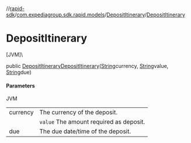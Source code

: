 //[rapid-sdk](../../../index.md)/[com.expediagroup.sdk.rapid.models](../index.md)/[DepositItinerary](index.md)/[DepositItinerary](-deposit-itinerary.md)

# DepositItinerary

[JVM]\

public [DepositItinerary](index.md)[DepositItinerary](-deposit-itinerary.md)([String](https://docs.oracle.com/javase/8/docs/api/java/lang/String.html)currency, [String](https://docs.oracle.com/javase/8/docs/api/java/lang/String.html)value, [String](https://docs.oracle.com/javase/8/docs/api/java/lang/String.html)due)

#### Parameters

JVM

| | |
|---|---|
| currency | The currency of the deposit. |
|  | `value` The amount required as deposit. |
| due | The due date/time of the deposit. |
